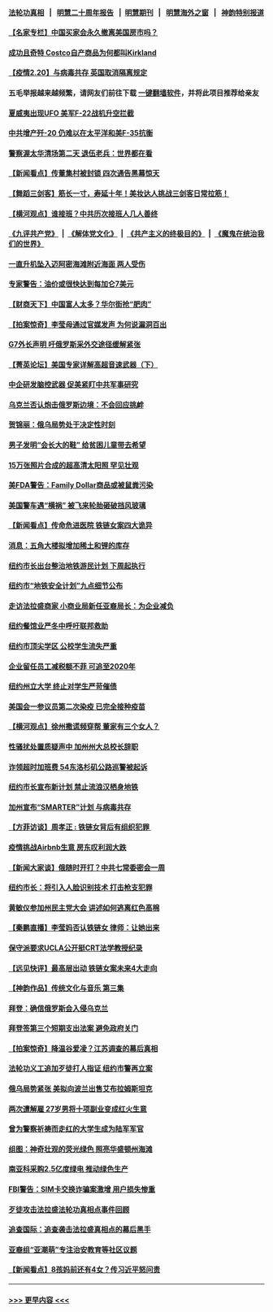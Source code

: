 #### [法轮功真相](https://github.com/gfw-breaker/truth/blob/master/README.md?t=0) &nbsp;&nbsp;|&nbsp;&nbsp; [明慧二十周年报告](https://github.com/gfw-breaker/mh-reports/blob/master/README.md?t=0) &nbsp;&nbsp;|&nbsp;&nbsp;[明慧期刊](https://github.com/gfw-breaker/mh-qikan) &nbsp;&nbsp;|&nbsp;&nbsp; [明慧海外之窗](https://github.com/gfw-breaker/mh-news/blob/master/README.md?t=0) &nbsp;&nbsp;|&nbsp;&nbsp; [神韵特别报道](https://github.com/gfw-breaker/mh-news/blob/master/shenyun.md?t=0)
#### [【名家专栏】中国买家会永久撤离美国房市吗？](../pages/nsc412/n13589547.md?t=02210050) 
#### [成功且奇特 Costco自产商品为何都叫Kirkland](../pages/nsc412/n13586506.md?t=02210050) 
#### [【疫情2.20】与病毒共存 英国取消隔离规定](../pages/nsc412/n13591345.md?t=02210050) 
#### 五毛举报越来越频繁，请网友们前往下载 [一键翻墙软件](https://github.com/gfw-breaker/ssr-accounts)，并将此项目推荐给亲友
#### [夏威夷出现UFO 美军F-22战机升空拦截](../pages/nsc412/n13591281.md?t=02210050) 
#### [中共增产歼-20 仍难以在太平洋和美F-35抗衡](../pages/nsc412/n13580045.md?t=02210050) 
#### [警察渥太华清场第二天 退伍老兵：世界都在看](../pages/nsc412/n13590642.md?t=02210050) 
#### [【新闻看点】传董集村被封锁 四次通告黑幕惊天](../pages/nsc412/n13590190.md?t=02210050) 
#### [【舞蹈三剑客】筋长一寸，寿延十年！美妆达人挑战三剑客日常拉筋！](../pages/nsc412/n13590086.md?t=02210050) 
#### [【横河观点】谁接班？中共历次接班人几人善终](../pages/nsc412/n13590357.md?t=02210050) 
#### [《九评共产党》](https://github.com/begood0513/9ping.md/blob/master/README.md) &nbsp;|&nbsp; [《解体党文化》](../../../../jtdwh.md/blob/master/README.md)  &nbsp;|&nbsp; [《共产主义的终极目的》](../../../../gczydzjmd.md/blob/master/README.md) &nbsp;|&nbsp; [《魔鬼在统治我们的世界》](../../../../mgztzwmdsj.md/blob/master/README.md) 
#### [一直升机坠入迈阿密海滩附近海面 两人受伤](../pages/nsc412/n13590260.md?t=02210050) 
#### [专家警告：油价或很快达到每加仑7美元](../pages/nsc412/n13590246.md?t=02210050) 
#### [【财商天下】中国富人太多？华尔街抢“肥肉”](../pages/nsc412/n13590241.md?t=02210050) 
#### [【拍案惊奇】李莹母通过官媒发声 为何说漏洞百出](../pages/nsc412/n13590180.md?t=02210050) 
#### [G7外长声明 吁俄罗斯采外交途径缓解紧张](../pages/nsc412/n13590174.md?t=02210050) 
#### [【菁英论坛】美国专家详解高超音速武器（下）](../pages/nsc412/n13589925.md?t=02210050) 
#### [中企研发脑控武器 促美紧盯中共军事研究](../pages/nsc412/n13588031.md?t=02210050) 
#### [乌克兰否认炮击俄罗斯边境：不会回应挑衅](../pages/nsc412/n13590010.md?t=02210050) 
#### [贺锦丽：俄乌局势处于决定性时刻](../pages/nsc412/n13589882.md?t=02210050) 
#### [男子发明“会长大的鞋” 给贫困儿童带去希望](../pages/nsc412/n13588914.md?t=02210050) 
#### [15万张照片合成的超高清太阳照 罕见壮观](../pages/nsc412/n13589210.md?t=02210050) 
#### [美FDA警告：Family Dollar商品或被鼠粪污染](../pages/nsc412/n13589090.md?t=02210050) 
#### [美国警车遇“横祸” 被飞来轮胎砸破挡风玻璃](../pages/nsc412/n13587649.md?t=02210050) 
#### [【新闻看点】传命危进医院 铁链女案四大诡异](../pages/nsc412/n13588066.md?t=02210050) 
#### [消息：五角大楼拟增加稀土和锂的库存](../pages/nsc412/n13588884.md?t=02210050) 
#### [纽约市长出台整治地铁游民计划 下周起执行](../pages/nsc412/n13588563.md?t=02210050) 
#### [纽约市“地铁安全计划”九点细节公布](../pages/nsc412/n13588560.md?t=02210050) 
#### [走访法拉盛商家 小商业局新任亚裔局长：为企业减负](../pages/nsc412/n13588657.md?t=02210050) 
#### [纽约餐馆业严冬中呼吁联邦救助](../pages/nsc412/n13588632.md?t=02210050) 
#### [纽约市顶尖学区 公校学生流失严重](../pages/nsc412/n13588648.md?t=02210050) 
#### [企业留任员工减税额不菲 可追至2020年](../pages/nsc412/n13588620.md?t=02210050) 
#### [纽约州立大学 终止对学生严苛催债](../pages/nsc412/n13588665.md?t=02210050) 
#### [美国会一参议员第二次染疫 已完全接种疫苗](../pages/nsc412/n13588509.md?t=02210050) 
#### [【横河观点】徐州撒谎频穿帮 董家有三个女人？](../pages/nsc412/n13588175.md?t=02210050) 
#### [性骚扰处置质疑声中 加州州大总校长辞职](../pages/nsc412/n13588522.md?t=02210050) 
#### [诈领超时加班费 54东洛杉矶公路巡警被起诉](../pages/nsc412/n13588483.md?t=02210050) 
#### [纽约市长宣布新计划 禁止流浪汉栖身地铁](../pages/nsc412/n13588131.md?t=02210050) 
#### [加州宣布“SMARTER”计划 与病毒共存](../pages/nsc412/n13588402.md?t=02210050) 
#### [【方菲访谈】周孝正 : 铁链女背后有组织犯罪 ](../pages/nsc412/n13587800.md?t=02210050) 
#### [疫情挑战Airbnb生意 房东叹利润大跌](../pages/nsc412/n13588242.md?t=02210050) 
#### [【新闻大家谈】俄随时开打？中共七常委密会一周](../pages/nsc412/n13588240.md?t=02210050) 
#### [纽约市长：将引入人脸识别技术 打击枪支犯罪](../pages/nsc412/n13586450.md?t=02210050) 
#### [黄敏仪参加州民主党大会 讲述如何逃离红色高棉](../pages/nsc412/n13586440.md?t=02210050) 
#### [【秦鹏直播】李莹妈否认铁链女 律师：让她出来](../pages/nsc412/n13588152.md?t=02210050) 
#### [保守派要求UCLA公开挺CRT法学教授纪录](../pages/nsc412/n13588205.md?t=02210050) 
#### [【远见快评】最高层出动 铁链女案未来4大走向](../pages/nsc412/n13588115.md?t=02210050) 
#### [【神韵作品】传统文化与音乐 第三集](../pages/nsc412/n13588077.md?t=02210050) 
#### [拜登：确信俄罗斯会入侵乌克兰](../pages/nsc412/n13588112.md?t=02210050) 
#### [拜登签第三个短期支出法案 避免政府关门](../pages/nsc412/n13587985.md?t=02210050) 
#### [【拍案惊奇】降温谷爱凌？江苏调查的幕后真相](../pages/nsc412/n13587622.md?t=02210050) 
#### [法轮功义工追加歹徒打人指证 纽约市警再立案](../pages/nsc412/n13586551.md?t=02210050) 
#### [俄乌局势紧张 美拟向波兰出售艾布拉姆斯坦克](../pages/nsc412/n13587942.md?t=02210050) 
#### [两次遭解雇 27岁男将十项副业变成红火生意](../pages/nsc412/n13586696.md?t=02210050) 
#### [曾为警察祈祷而走红的大学生成为陆军军官](../pages/nsc412/n13583930.md?t=02210050) 
#### [组图：神奇壮观的荧光绿色 照亮华盛顿州海滩](../pages/nsc412/n13583575.md?t=02210050) 
#### [南亚科采购2.5亿度绿电 推动绿色生产](../pages/nsc412/n13587357.md?t=02210050) 
#### [FBI警告：SIM卡交换诈骗案激增 用户损失惨重](../pages/nsc412/n13585660.md?t=02210050) 
#### [歹徒攻击法拉盛法轮功真相点事件回顾](../pages/nsc412/n13586606.md?t=02210050) 
#### [追查国际：追查袭击法拉盛真相点的幕后黑手](../pages/nsc412/n13586546.md?t=02210050) 
#### [亚裔组“亚潮萌”专注治安教育等社区议题](../pages/nsc412/n13586436.md?t=02210050) 
#### [【新闻看点】8孩妈前还有4女？传习近平怒问责](../pages/nsc412/n13585388.md?t=02210050) 

----
#### [ >>> 更早内容 <<< ](../indexes/nsc412-earlier.md)
